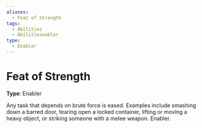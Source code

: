 ```yaml
---
aliases:
  - Feat of Strength
tags:
  - Abilities
  - Abilitiesnabler
type:
  - Enabler
---
```


# Feat of Strength

**Type**: Enabler

Any task that depends on brute force is eased. Examples include smashing down a barred door, tearing open a locked container, lifting or moving a heavy object, or striking someone with a melee weapon. Enabler.
